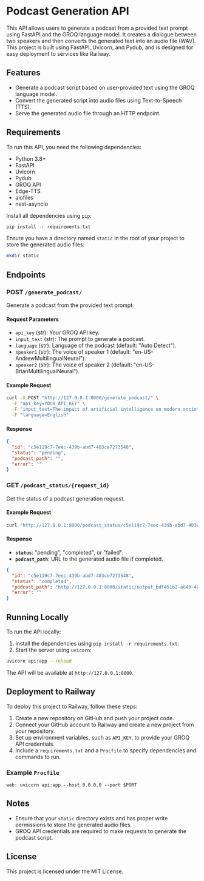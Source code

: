 # Podcast Generation API

This API allows users to generate a podcast from a provided text prompt using FastAPI and the GROQ language model. It creates a dialogue between two speakers and then converts the generated text into an audio file (WAV). This project is built using FastAPI, Uvicorn, and Pydub, and is designed for easy deployment to services like Railway.

## Features
- Generate a podcast script based on user-provided text using the GROQ language model.
- Convert the generated script into audio files using Text-to-Speech (TTS).
- Serve the generated audio file through an HTTP endpoint.

## Requirements
To run this API, you need the following dependencies:

- Python 3.8+
- FastAPI
- Uvicorn
- Pydub
- GROQ API
- Edge-TTS
- aiofiles
- nest-asyncio

Install all dependencies using `pip`:

```sh
pip install -r requirements.txt
```

Ensure you have a directory named `static` in the root of your project to store the generated audio files:

```sh
mkdir static
```

## Endpoints

### POST `/generate_podcast/`
Generate a podcast from the provided text prompt.

#### Request Parameters
- `api_key` (str): Your GROQ API key.
- `input_text` (str): The prompt to generate a podcast.
- `language` (str): Language of the podcast (default: "Auto Detect").
- `speaker1` (str): The voice of speaker 1 (default: "en-US-AndrewMultilingualNeural").
- `speaker2` (str): The voice of speaker 2 (default: "en-US-BrianMultilingualNeural").

#### Example Request
```sh
curl -X POST "http://127.0.0.1:8000/generate_podcast/" \
  -F "api_key=YOUR_API_KEY" \
  -F "input_text=The impact of artificial intelligence on modern society" \
  -F "language=English"
```

#### Response
```json
{
  "id": "c5e119c7-7eec-439b-abd7-403ce7273548",
  "status": "pending",
  "podcast_path": "",
  "error": ""
}
```

### GET `/podcast_status/{request_id}`
Get the status of a podcast generation request.

#### Example Request
```sh
curl "http://127.0.0.1:8000/podcast_status/c5e119c7-7eec-439b-abd7-403ce7273548"
```

#### Response
- **`status`**: "pending", "completed", or "failed".
- **`podcast_path`**: URL to the generated audio file if completed.

```json
{
  "id": "c5e119c7-7eec-439b-abd7-403ce7273548",
  "status": "completed",
  "podcast_path": "http://127.0.0.1:8000/static/output_bdf451b2-a649-407a-af4b-1276d3ca7221.wav",
  "error": ""
}
```

## Running Locally
To run the API locally:

1. Install the dependencies using `pip install -r requirements.txt`.
2. Start the server using `uvicorn`:

```sh
uvicorn api:app --reload
```

The API will be available at `http://127.0.0.1:8000`.

## Deployment to Railway
To deploy this project to Railway, follow these steps:

1. Create a new repository on GitHub and push your project code.
2. Connect your GitHub account to Railway and create a new project from your repository.
3. Set up environment variables, such as `API_KEY`, to provide your GROQ API credentials.
4. Include a `requirements.txt` and a `Procfile` to specify dependencies and commands to run.

### Example `Procfile`
```
web: uvicorn api:app --host 0.0.0.0 --port $PORT
```

## Notes
- Ensure that your `static` directory exists and has proper write permissions to store the generated audio files.
- GROQ API credentials are required to make requests to generate the podcast script.

## License
This project is licensed under the MIT License.

